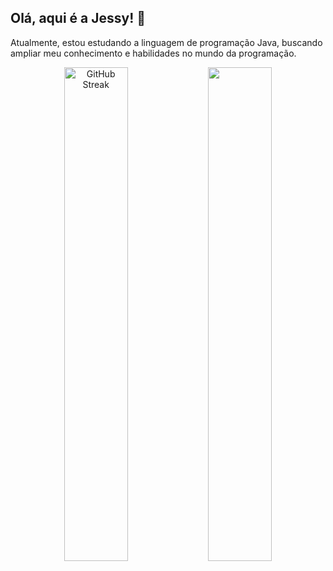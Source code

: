 ## Olá, aqui é a Jessy! 🌼

Atualmente, estou estudando a linguagem de programação Java, buscando ampliar meu conhecimento e habilidades no mundo da programação.

<div  align="center" style="margin-bottom:100px">
<a href="https://git.io/streak-stats"><img width=45% align="center" src="https://github-readme-streak-stats.herokuapp.com?user=jessyferrs&theme=radical&date_format=M%20j%5B%2C%20Y%5D&mode=weekly" alt="GitHub Streak" /></a>
 <img width=45% align="center" src="https://github-readme-stats-jessicas-projects-d9accd72.vercel.app/api/top-langs/?username=jessyferrs&show_icons=true&theme=radical&layout=compact" />
 </div>
